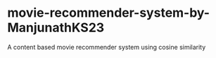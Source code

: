 # movie-recommender-system-by-ManjunathKS23
A content based movie recommender system using cosine similarity
